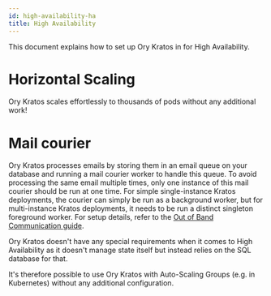 ```yaml
---
id: high-availability-ha
title: High Availability
---
```


This document explains how to set up Ory Kratos in for High Availability.

# Horizontal Scaling

Ory Kratos scales effortlessly to thousands of pods without any additional work!

# Mail courier

Ory Kratos processes emails by storing them in an email queue on your database
and running a mail courier worker to handle this queue. To avoid processing the
same email multiple times, only one instance of this mail courier should be run
at one time. For simple single-instance Kratos deployments, the courier can
simply be run as a background worker, but for multi-instance Kratos deployments,
it needs to be run a distinct singleton foreground worker. For setup details,
refer to the [Out of Band Communication guide](../concepts/email-sms.md).

Ory Kratos doesn't have any special requirements when it comes to High
Availability as it doesn't manage state itself but instead relies on the SQL
database for that.

It's therefore possible to use Ory Kratos with Auto-Scaling Groups (e.g. in
Kubernetes) without any additional configuration.
